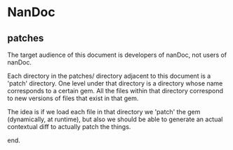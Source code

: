 # NanDoc

## patches

The target audience of this document is developers of nanDoc, not users of nanDoc.

Each directory in the patches/ directory adjacent to this document is a 'patch' directory.  One level under that directory is a directory whose name corresponds to a certain gem.  All the files within that directory correspond to new versions of files that exist in that gem.

The idea is if we load each file in that directory we 'patch' the gem (dynamically, at runtime), but also we should be able to generate an actual contextual diff to actually patch the things.

end.